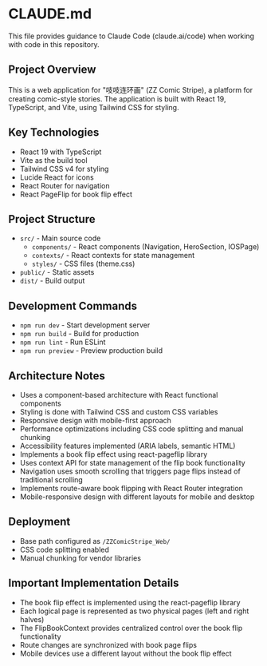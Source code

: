 # CLAUDE.md

This file provides guidance to Claude Code (claude.ai/code) when working with code in this repository.

## Project Overview
This is a web application for "吱吱连环画" (ZZ Comic Stripe), a platform for creating comic-style stories. The application is built with React 19, TypeScript, and Vite, using Tailwind CSS for styling.

## Key Technologies
- React 19 with TypeScript
- Vite as the build tool
- Tailwind CSS v4 for styling
- Lucide React for icons
- React Router for navigation
- React PageFlip for book flip effect

## Project Structure
- `src/` - Main source code
  - `components/` - React components (Navigation, HeroSection, IOSPage)
  - `contexts/` - React contexts for state management
  - `styles/` - CSS files (theme.css)
- `public/` - Static assets
- `dist/` - Build output

## Development Commands
- `npm run dev` - Start development server
- `npm run build` - Build for production
- `npm run lint` - Run ESLint
- `npm run preview` - Preview production build

## Architecture Notes
- Uses a component-based architecture with React functional components
- Styling is done with Tailwind CSS and custom CSS variables
- Responsive design with mobile-first approach
- Performance optimizations including CSS code splitting and manual chunking
- Accessibility features implemented (ARIA labels, semantic HTML)
- Implements a book flip effect using react-pageflip library
- Uses context API for state management of the flip book functionality
- Navigation uses smooth scrolling that triggers page flips instead of traditional scrolling
- Implements route-aware book flipping with React Router integration
- Mobile-responsive design with different layouts for mobile and desktop

## Deployment
- Base path configured as `/ZZComicStripe_Web/`
- CSS code splitting enabled
- Manual chunking for vendor libraries

## Important Implementation Details
- The book flip effect is implemented using the react-pageflip library
- Each logical page is represented as two physical pages (left and right halves)
- The FlipBookContext provides centralized control over the book flip functionality
- Route changes are synchronized with book page flips
- Mobile devices use a different layout without the book flip effect